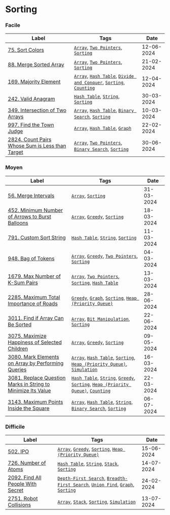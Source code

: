 # Sorting

### Facile

| Label                                                                                                                           | Tags                                                                                                                                                            | Date       |
| ------------------------------------------------------------------------------------------------------------------------------- | --------------------------------------------------------------------------------------------------------------------------------------------------------------- | ---------- |
| [75. Sort Colors](../Probleme/0075.%20Sort%20Colors/)                                                                           | [`Array`](./array.md), [`Two Pointers`](./two_pointers.md), [`Sorting`](./sorting.md)                                                                           | 12-06-2024 |
| [88. Merge Sorted Array](../Probleme/0088.%20Merge%20Sorted%20Array/)                                                           | [`Array`](./array.md), [`Two Pointers`](./two_pointers.md), [`Sorting`](./sorting.md)                                                                           | 21-02-2024 |
| [169. Majority Element](../Probleme/0169.%20Majority%20Element/)                                                                | [`Array`](./array.md), [`Hash Table`](./hash_table.md), [`Divide and Conquer`](./divide_and_conquer.md), [`Sorting`](./sorting.md), [`Counting`](./counting.md) | 12-04-2024 |
| [242. Valid Anagram](../Probleme/0242.%20Valid%20Anagram/)                                                                      | [`Hash Table`](./hash_table.md), [`String`](./string.md), [`Sorting`](./sorting.md)                                                                             | 30-03-2024 |
| [349. Intersection of Two Arrays](../Probleme/0349.%20Intersection%20of%20Two%20Arrays/)                                        | [`Array`](./array.md), [`Hash Table`](./hash_table.md), [`Binary Search`](./binary_search.md), [`Sorting`](./sorting.md)                                        | 10-03-2024 |
| [997. Find the Town Judge](../Probleme/0997.%20Find%20the%20Town%20Judge/)                                                      | [`Array`](./array.md), [`Hash Table`](./hash_table.md), [`Graph`](./graph.md)                                                                                   | 22-02-2024 |
| [2824. Count Pairs Whose Sum is Less than Target](../Probleme/2824.%20Count%20Pairs%20Whose%20Sum%20is%20Less%20than%20Target/) | [`Array`](./array.md), [`Two Pointers`](./two_pointers.md), [`Binary Search`](./binary_search.md), [`Sorting`](./sorting.md)                                    | 30-06-2024 |

### Moyen

| Label                                                                                                                                                       | Tags                                                                                                                                                                                      | Date       |
| ----------------------------------------------------------------------------------------------------------------------------------------------------------- | ----------------------------------------------------------------------------------------------------------------------------------------------------------------------------------------- | ---------- |
| [56. Merge Intervals](../Probleme/0056.%20Merge%20Intervals/)                                                                                               | [`Array`](./array.md), [`Sorting`](./sorting.md)                                                                                                                                          | 31-03-2024 |
| [452. Minimum Number of Arrows to Burst Balloons](../Probleme/0452.%20Minimum%20Number%20of%20Arrows%20to%20Burst%20Balloons/)                              | [`Array`](./array.md), [`Greedy`](./greedy.md), [`Sorting`](./sorting.md)                                                                                                                 | 18-03-2024 |
| [791. Custom Sort String](../Probleme/0791.%20Custom%20Sort%20String/)                                                                                      | [`Hash Table`](./hash_table.md), [`String`](./string.md), [`Sorting`](./sorting.md)                                                                                                       | 11-03-2024 |
| [948. Bag of Tokens](../Probleme/0948.%20Bag%20of%20Tokens/)                                                                                                | [`Array`](./array.md), [`Greedy`](./greedy.md), [`Two Pointers`](./two_pointers.md), [`Sorting`](./sorting.md)                                                                            | 04-03-2024 |
| [1679. Max Number of K-Sum Pairs](../Probleme/1679.%20Max%20Number%20of%20K-Sum%20Pairs/)                                                                   | [`Array`](./array.md), [`Two Pointers`](./two_pointers.md), [`Sorting`](./sorting.md), [`Hash Table`](./hash_table.md)                                                                    | 13-03-2024 |
| [2285. Maximum Total Importance of Roads](../Probleme/2285.%20Maximum%20Total%20Importance%20of%20Roads/)                                                   | [`Greedy`](./greedy.md), [`Graph`](./graph.md), [`Sorting`](./sorting.md), [`Heap (Priority Queue)`](./priority_queue.md)                                                                 | 28-06-2024 |
| [3011. Find if Array Can Be Sorted](../Probleme/3011.%20Find%20if%20Array%20Can%20Be%20Sorted/)                                                             | [`Array`](./array.md), [`Bit Manipulation`](./bit_manipulation.md), [`Sorting`](./sorting.md)                                                                                             | 22-06-2024 |
| [3075. Maximize Happiness of Selected Children](../Probleme/3075.%20Maximize%20Happiness%20of%20Selected%20Children/)                                       | [`Array`](./array.md), [`Greedy`](./greedy.md), [`Sorting`](./sorting.md)                                                                                                                 | 09-05-2024 |
| [3080. Mark Elements on Array by Performing Queries](../Probleme/3080.%20Mark%20Elements%20on%20Array%20by%20Performing%20Queries/)                         | [`Array`](./array.md), [`Hash Table`](./hash_table.md), [`Sorting`](./sorting.md), [`Heap (Priority Queue)`](./priority_queue.md), [`Simulation`](./simulation.md)                        | 16-03-2024 |
| [3081. Replace Question Marks in String to Minimize Its Value](../Probleme/3081.%20Replace%20Question%20Marks%20in%20String%20to%20Minimize%20Its%20Value/) | [`Hash Table`](./hash_table.md), [`String`](./string.md), [`Greedy`](./greedy.md), [`Sorting`](./sorting.md), [`Heap (Priority Queue)`](./priority_queue.md), [`Counting`](./counting.md) | 22-03-2024 |
| [3143. Maximum Points Inside the Square](../Probleme/3143.%20Maximum%20Points%20Inside%20the%20Square/)                                                     | [`Array`](./array.md), [`Hash Table`](./hash_table.md), [`String`](./string.md), [`Binary Search`](./binary_search.md), [`Sorting`](./sorting.md)                                         | 06-07-2024 |

### Difficile

| Label                                                                                         | Tags                                                                                                                                                    | Date       |
| --------------------------------------------------------------------------------------------- | ------------------------------------------------------------------------------------------------------------------------------------------------------- | ---------- |
| [502. IPO](../Probleme/0502.%20IPO/)                                                          | [`Array`](./array.md), [`Greedy`](./greedy.md), [`Sorting`](./sorting.md), [`Heap (Priority Queue)`](./priority_queue.md)                               | 15-06-2024 |
| [726. Number of Atoms](../Probleme/0726.%20Number%20of%20Atoms/)                              | [`Hash Table`](./hash_table.md), [`String`](./string.md), [`Stack`](./stack.md), [`Sorting`](./sorting.md)                                              | 14-07-2024 |
| [2092. Find All People With Secret](../Probleme/2092.%20Find%20All%20People%20With%20Secret/) | [`Depth-First Search`](./dfs.md), [`Breadth-First Search`](./bfs.md), [`Union Find`](./union_find.md), [`Graph`](./graph.md), [`Sorting`](./sorting.md) | 24-02-2024 |
| [2751. Robot Collisions](../Probleme/2751.%20Robot%20Collisions/)                             | [`Array`](./array.md), [`Stack`](./stack.md), [`Sorting`](./sorting.md), [`Simulation`](./simulation.md)                                                | 13-07-2024 |
